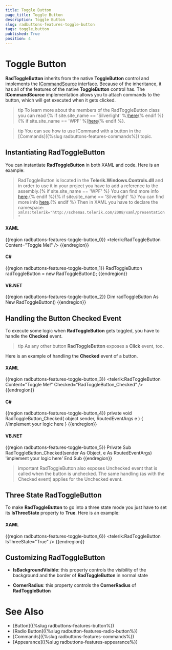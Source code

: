```yaml
---
title: Toggle Button
page_title: Toggle Button
description: Toggle Button
slug: radbuttons-features-toggle-button
tags: toggle,button
published: True
position: 4
---
```


# Toggle Button

__RadToggleButton__ inherits from the native __ToggleButton__ control and implements the [ICommandSource](https://msdn.microsoft.com/en-us/library/system.windows.input.icommand(v=vs.110).aspx) interface. Because of the inheritance, it has all of the features of the native __ToggleButton__ control has. The __ICommandSource__ implementation allows you to attach commands to the button, which will get executed when it gets clicked.	  

>tip To learn more about the members of the RadToggleButton class you can read {% if site.site_name == 'Silverlight' %}[here](http://www.telerik.com/help/silverlight/t_telerik_windows_controls_radtogglebutton.html){% endif %}{% if site.site_name == 'WPF' %}[here](http://www.telerik.com/help/wpf/t_telerik_windows_controls_radtogglebutton.html){% endif %}.

>tip You can see how to use ICommand with a button in the [Commands]({%slug radbuttons-features-commands%}) topic.	  

## Instantiating RadToggleButton

You can instantiate __RadToggleButton__ in both XAML and code. Here is an example:		

> RadToggleButton is located in the __Telerik.Windows.Controls.dll__ and in order to use it in your project you have to add a reference to the assembly.{% if site.site_name == 'WPF' %} You can find more info [here](http://www.telerik.com/help/wpf/installation-installing-controls-dependencies-wpf.html).{% endif %}{% if site.site_name == 'Silverlight' %} You can find more info [here](http://www.telerik.com/help/silverlight/installation-installing-controls-dependencies.html).{% endif %}
>Then in XAML you have to declare the namespace: `xmlns:telerik="http://schemas.telerik.com/2008/xaml/presentation"`

#### __XAML__
{{region radbuttons-features-toggle-button_0}}
	<telerik:RadToggleButton Content="Toggle Me!" />
{{endregion}}

#### __C#__
{{region radbuttons-features-toggle-button_1}}
	RadToggleButton radToggleButton = new RadToggleButton();
{{endregion}}

#### __VB.NET__
{{region radbuttons-features-toggle-button_2}}
	Dim radToggleButton As New RadToggleButton()
{{endregion}}

## Handling the Button Checked Event

To execute some logic when __RadToggleButton__ gets toggled, you have to handle the __Checked__ event.

>tip As any other button __RadToggleButton__ exposes a __Click__ event, too.

Here is an example of handling the __Checked__ event of a button.		

#### __XAML__
{{region radbuttons-features-toggle-button_3}}
	<telerik:RadToggleButton Content="Toggle Me!" Checked="RadToggleButton_Checked" />
{{endregion}}

#### __C#__
{{region radbuttons-features-toggle-button_4}}
	private void RadToggleButton_Checked( object sender, RoutedEventArgs e )
	{
	    //implement your logic here
	}
{{endregion}}

#### __VB.NET__
{{region radbuttons-features-toggle-button_5}}
	Private Sub RadToggleButton_Checked(sender As Object, e As RoutedEventArgs)
	 'implement your logic here'
	End Sub
{{endregion}}

>important RadToggleButton also exposes Unchecked event that is called when the button is unchecked. The same handling (as with the Checked event) applies for the Unchecked event.

## Three State RadToggleButton

To make __RadToggleButton__ to go into a three state mode you just have to set its __IsThreeState__ property to __True__. Here is an example:		

#### __XAML__
{{region radbuttons-features-toggle-button_6}}
	<telerik:RadToggleButton IsThreeState="True" />
{{endregion}}

## Customizing RadToggleButton

* __IsBackgroundVisible__: this property controls the visibility of the background and the border of __RadToggleButton__ in normal state

* __CornerRadius__: this property controls the __CornerRadius__ of __RadToggleButton__ 		  

# See Also
 * [Button]({%slug radbuttons-features-button%})
 * [Radio Button]({%slug radbutton-features-radio-button%})
 * [Commands]({%slug radbuttons-features-commands%})
 * [Appearance]({%slug radbuttons-features-appearance%})
